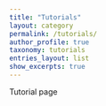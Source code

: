 ```yaml
---
title: "Tutorials"
layout: category
permalink: /tutorials/
author_profile: true
taxonomy: tutorials
entries_layout: list
show_excerpts: true
---
```


Tutorial page